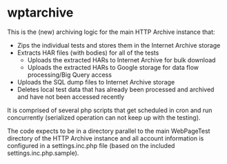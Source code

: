 # wptarchive
This is the (new) archiving logic for the main HTTP Archive instance that:
* Zips the individual tests and stores them in the Internet Archive storage
* Extracts HAR files (with bodies) for all of the tests
  * Uploads the extracted HARs to Internet Archive for bulk download
  * Uploads the extracted HARs to Google storage for data flow processing/Big Query access
* Uploads the SQL dump files to Internet Archive storage
* Deletes local test data that has already been processed and archived and have not been accessed recently


It is comprised of several php scripts that get scheduled in cron and run concurrently (serialized operation can not keep up with the testing).


The code expects to be in a directory parallel to the main WebPageTest directory of the HTTP Archive instance and all account information is configured in a settings.inc.php file (based on the included settings.inc.php.sample).

